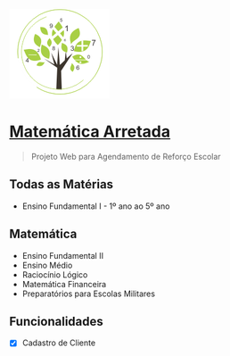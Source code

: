 
![Matemática Arretada](https://github.com/marcosDeveloperr/Matematica-Arretada/blob/master/public/logo.png)

# [Matemática Arretada](https://www.matematicaarretada.online)

> Projeto Web para Agendamento de Reforço Escolar

## Todas as Matérias

* Ensino Fundamental I - 1º ano ao 5º ano

## Matemática

* Ensino Fundamental II
* Ensino Médio
* Raciocínio Lógico
* Matemática Financeira
* Preparatórios para Escolas Militares

## Funcionalidades

* [x] Cadastro de Cliente
